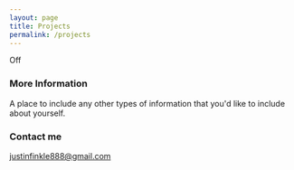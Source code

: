 ```yaml
---
layout: page
title: Projects
permalink: /projects
---
```


Off

### More Information

A place to include any other types of information that you'd like to include about yourself.

### Contact me

[justinfinkle888@gmail.com](mailto:justinfinkle888@gmail.com)